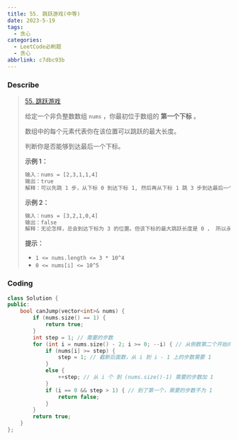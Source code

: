 ```yaml
---
title: 55. 跳跃游戏(中等)
date: 2023-5-19
tags:
  - 贪心
categories:
  - LeetCode必刷题
  - 贪心
abbrlink: c7dbc93b
---
```


### Describe

> [55. 跳跃游戏](https://leetcode.cn/problems/jump-game/)
>
> 给定一个非负整数数组 `nums` ，你最初位于数组的 **第一个下标** 。
>
> 数组中的每个元素代表你在该位置可以跳跃的最大长度。
>
> 判断你是否能够到达最后一个下标。
>
>  
>
> **示例 1：**
>
> ```txt
> 输入：nums = [2,3,1,1,4]
> 输出：true
> 解释：可以先跳 1 步，从下标 0 到达下标 1, 然后再从下标 1 跳 3 步到达最后一个下标。
> ```
>
> **示例 2：**
>
> ```txt
> 输入：nums = [3,2,1,0,4]
> 输出：false
> 解释：无论怎样，总会到达下标为 3 的位置。但该下标的最大跳跃长度是 0 ， 所以永远不可能到达最后一个下标。
> ```
>
>  
>
> **提示：**
>
> - `1 <= nums.length <= 3 * 10^4`
> - `0 <= nums[i] <= 10^5`

### Coding

```cpp
class Solution {
public:
    bool canJump(vector<int>& nums) {
        if (nums.size() == 1) {
            return true;
        }
        int step = 1; // 需要的步数
        for (int i = nums.size() - 2; i >= 0; --i) { // 从倒数第二个开始向后看
            if (nums[i] >= step) {
                step = 1; // 截断后面数，从 i 到 i - 1 上的步数需要 1
            }
            else {
                ++step; // 从 i 个 到 (nums.size()-1) 需要的步数加 1
            }
            if (i == 0 && step > 1) { // 到了第一个，需要的步数不为 1
                return false;
            }
        }
        return true;
    }
};
```
